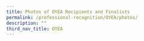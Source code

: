 ```yaml
---
title: Photos of OYEA Recipients and Finalists
permalink: /professional-recognition/OYEA/photos/
description: ""
third_nav_title: OYEA
---
```

